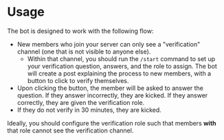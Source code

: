 # Usage

The bot is designed to work with the following flow:

- New members who join your server can only see a "verification" channel (one that is not visible to anyone else).
  - Within that channel, you should run the `/start` command to set up your verification question, answers, and the role to assign. The bot will create a post explaining the process to new members, with a button to click to verify themselves.
- Upon clicking the button, the member will be asked to answer the question. If they answer incorrectly, they are kicked. If they answer correctly, they are given the verification role.
- If they do not verify in 30 minutes, they are kicked.

Ideally, you should configure the verification role such that members **with** that role cannot see the verification channel.
